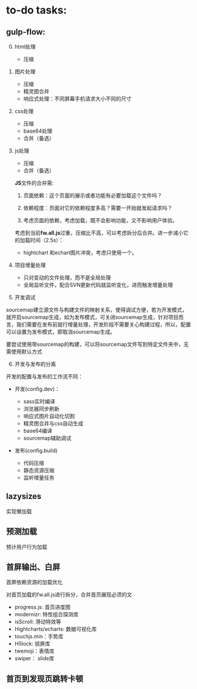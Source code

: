 # to-do tasks:

## gulp-flow:
0. html处理
	- 压缩

1. 图片处理
	- 压缩
	- 精灵图合并
	- 响应式处理：不同屏幕手机请求大小不同的尺寸
    
2. css处理
	- 压缩
	- base64处理
	- 合并（备选）

3. js处理
	- 压缩
	- 合并（备选）
    
    **JS**文件的合并需:
    1. 页面依赖：这个页面的展示或者功能有必要加载这个文件吗？
    2. 依赖程度：页面对它的依赖程度多高？需要一开始就发起请求吗？
    
    3. 考虑页面的依赖，考虑加载，既不会影响功能，又不影响用户体验。
    
   考虑到当前**fw.all.js**过重，压缩比不高，可以考虑拆分后合并。进一步减小它的加载时间（2.5s）：
   - hightchart 和echart图片冲突，考虑只使用一个。
    
4. 项目增量处理

   -  只对变动的文件处理，而不是全局处理
   -  全局监听文件，配合SVN更新代码就监听变化，进而触发增量处理
   
5. 开发调试

sourcemap建立源文件与构建文件的映射关系，使得调试方便，若为开发模式，就开启sourcemap生成，如为发布模式，可关闭sourcemap生成，针对项目而言，我们需要在发布前就行增量处理，开发阶段不需要关心构建过程，所以，配置可以设置为发布模式，即取消sourcemap生成。

要尝试使用带sourcemap的构建，可以将sourcemap文件写到特定文件夹中，无需使用默认方式

6. 开发与发布的分离

开发的配置与发布的工作流不同：

- 开发(config.dev)：
	- sass实时编译
	 - 浏览器同步刷新
	- 响应式图片自动化切割
	- 精灵图合并与css自动生成
	- base64编译
	- sourcemap辅助调试
    
- 发布(config.build)
	- 代码压缩
    - 静态资源压缩
	- 监听增量任务
    
## lazysizes

实现懒加载

## 预测加载

预计用户行为加载

## 首屏输出、白屏
首屏依赖资源的加载优化

对首页加载的fw.all.js进行拆分，合并首页展现必须的文

- progress.js: 首页进度图
- modernizr: 特性组合探测库
- isScroll: 滑动特效等
- Hightcharts/echarts: 数据可视化库
- touchjs.min：手势库
- H5lock: 锁屏库
- twemoji：表情库
- swiper： slide库

## 首页到发现页跳转卡顿
